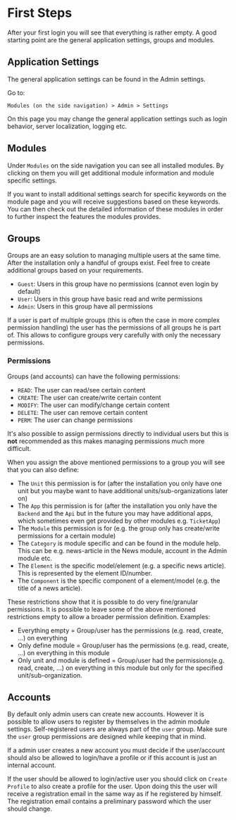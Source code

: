 # First Steps

After your first login you will see that everything is rather empty. A good starting point are the general application settings, groups and modules.

## Application Settings

The general application settings can be found in the Admin settings.

Go to:

`Modules (on the side navigation) > Admin > Settings`

On this page you may change the general application settings such as login behavior, server localization, logging etc.

## Modules

Under `Modules` on the side navigation you can see all installed modules. By clicking on them you will get additional module information and module specific settings.

If you want to install additional settings search for specific keywords on the module page and you will receive suggestions based on these keywords. You can then check out the detailed information of these modules in order to further inspect the features the modules provides.

## Groups

Groups are an easy solution to managing multiple users at the same time. After the installation only a handful of groups exist. Feel free to create additional groups based on your requirements.

* `Guest`: Users in this group have no permissions (cannot even login by default)
* `User`: Users in this group have basic read and write permissions
* `Admin`: Users in this group have all permissions

If a user is part of multiple groups (this is often the case in more complex permission handling) the user has the permissions of all groups he is part of. This allows to configure groups very carefully with only the necessary permissions.

### Permissions

Groups (and accounts) can have the following permissions:

* `READ`: The user can read/see certain content
* `CREATE`: The user can create/write certain content
* `MODIFY`: The user can modify/change certain content
* `DELETE`: The user can remove certain content
* `PERM`: The user can change permissions

It's also possible to assign permissions directly to individual users but this is **not** recommended as this makes managing permissions much more difficult.

When you assign the above mentioned permissions to a group you will see that you can also define:

* The `Unit` this permission is for (after the installation you only have one unit but you maybe want to have additional units/sub-organizations later on)
* The `App` this permission is for (after the installation you only have the `Backend` and the `Api` but in the future you may have additional apps, which sometimes even get provided by other modules e.g. `TicketApp`)
* The `Module` this permission is for (e.g. the group only has create/write permissions for a certain module)
* The `Category` is  module specific and can be found in the module help. This can be e.g. news-article in the News module, account in the Admin module etc.
* The `Element` is the specific model/element (e.g. a specific news article). This is represented by the element ID/number.
* The `Component` is the specific component of a element/model (e.g. the title of a news article).

These restrictions show that it is possible to do very fine/granular permissions. It is possible to leave some of the above mentioned restrictions empty to allow a broader permission definition. Examples:

* Everything empty = Group/user has the permissions (e.g. read, create, ...) on everything
* Only define module = Group/user has the permissions (e.g. read, create, ...) on everything in this module
* Only unit and module is defined = Group/user had the permissions(e.g. read, create, ...) on everything in this module but only for the specified unit/sub-organization.

## Accounts

By default only admin users can create new accounts. However it is possible to allow users to register by themselves in the admin module settings. Self-registered users are always part of the `user` group. Make sure the `user` group permissions are designed while keeping that in mind.

If a admin user creates a new account you must decide if the user/account should also be allowed to login/have a profile or if this account is just an internal account.

If the user should be allowed to login/active user you should click on `Create Profile` to also create a profile for the user. Upon doing this the user will receive a registration email in the same way as if he registered by himself. The registration email contains a preliminary password which the user should change.
